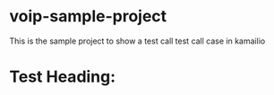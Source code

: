# voip-sample-project
This is the sample project to show a test call
test call case in kamailio 



# Test Heading:
